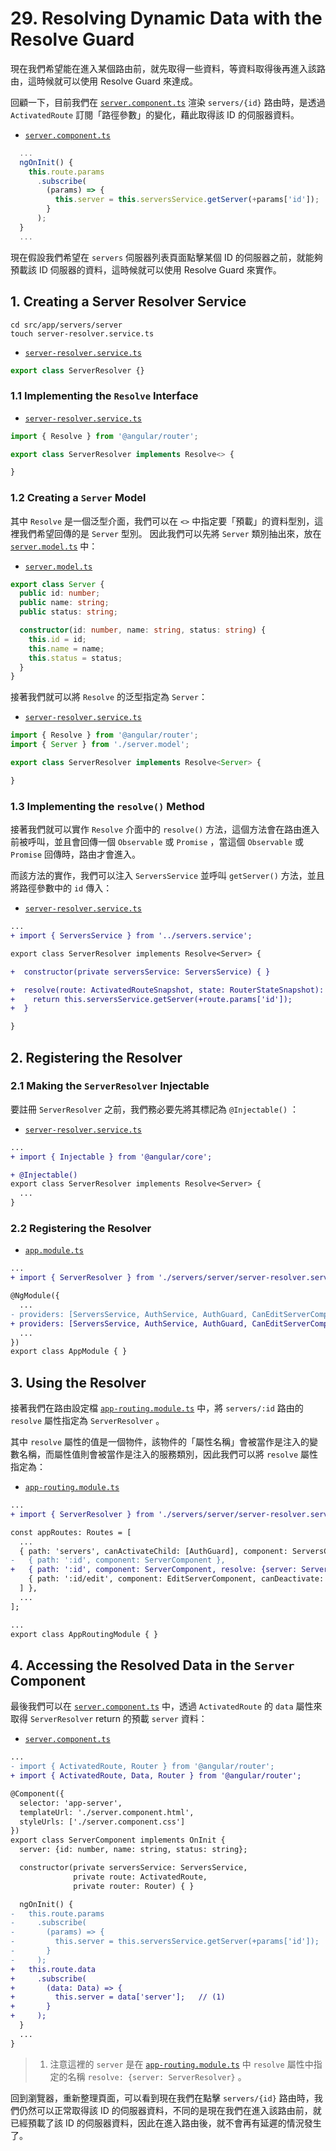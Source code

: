 # 29. Resolving Dynamic Data with the Resolve Guard

現在我們希望能在進入某個路由前，就先取得一些資料，等資料取得後再進入該路由，這時候就可以使用 Resolve Guard 來達成。

回顧一下，目前我們在 [`server.component.ts`](../../routing-app/src/app/servers/server/server.component.ts) 渲染 `servers/{id}` 路由時，是透過 `ActivatedRoute` 訂閱「路徑參數」的變化，藉此取得該 ID 的伺服器資料。

- [`server.component.ts`](../../routing-app/src/app/servers/server/server.component.ts)

```typescript
  ...
  ngOnInit() {
    this.route.params
      .subscribe(
        (params) => {
          this.server = this.serversService.getServer(+params['id']);
        }
      );
  }
  ...
```

現在假設我們希望在 `servers` 伺服器列表頁面點擊某個 ID 的伺服器之前，就能夠預載該 ID 伺服器的資料，這時候就可以使用 Resolve Guard 來實作。

## 1. Creating a Server Resolver Service

```shell
cd src/app/servers/server
touch server-resolver.service.ts
```
- [`server-resolver.service.ts`](../../routing-app/src/app/servers/server/server-resolver.service.ts)

```typescript
export class ServerResolver {}
```

### 1.1 Implementing the `Resolve` Interface

- [`server-resolver.service.ts`](../../routing-app/src/app/servers/server/server-resolver.service.ts)

```typescript
import { Resolve } from '@angular/router';

export class ServerResolver implements Resolve<> {

}
```

### 1.2 Creating a `Server` Model

其中 `Resolve` 是一個泛型介面，我們可以在 `<>` 中指定要「預載」的資料型別，這裡我們希望回傳的是 `Server` 型別。 因此我們可以先將 `Server` 類別抽出來，放在 [`server.model.ts`](../../routing-app/src/app/servers/server/server.model.ts) 中：

- [`server.model.ts`](../../routing-app/src/app/servers/server/server.model.ts)

```typescript
export class Server {
  public id: number;
  public name: string;
  public status: string;

  constructor(id: number, name: string, status: string) {
    this.id = id;
    this.name = name;
    this.status = status;
  }
}
```

接著我們就可以將 `Resolve` 的泛型指定為 `Server`：

- [`server-resolver.service.ts`](../../routing-app/src/app/servers/server/server-resolver.service.ts)

```typescript
import { Resolve } from '@angular/router';
import { Server } from './server.model';

export class ServerResolver implements Resolve<Server> {

}
```

### 1.3 Implementing the `resolve()` Method

接著我們就可以實作 `Resolve` 介面中的 `resolve()` 方法，這個方法會在路由進入前被呼叫，並且會回傳一個 `Observable` 或 `Promise` ，當這個 `Observable` 或 `Promise` 回傳時，路由才會進入。

而該方法的實作，我們可以注入 `ServersService` 並呼叫 `getServer()` 方法，並且將路徑參數中的 `id` 傳入：

- [`server-resolver.service.ts`](../../routing-app/src/app/servers/server/server-resolver.service.ts)

```diff
...
+ import { ServersService } from '../servers.service';

export class ServerResolver implements Resolve<Server> {

+  constructor(private serversService: ServersService) { }

+  resolve(route: ActivatedRouteSnapshot, state: RouterStateSnapshot): Server | +Observable<Server> | Promise<Server> {
+    return this.serversService.getServer(+route.params['id']);
+  }

}
```

## 2. Registering the Resolver

### 2.1 Making the `ServerResolver` Injectable

要註冊 `ServerResolver` 之前，我們務必要先將其標記為 `@Injectable()` ：

- [`server-resolver.service.ts`](../../routing-app/src/app/servers/server/server-resolver.service.ts)

```diff
...
+ import { Injectable } from '@angular/core';

+ @Injectable()
export class ServerResolver implements Resolve<Server> {
  ...
}
```

### 2.2 Registering the Resolver

- [`app.module.ts`](../../routing-app/src/app/app.module.ts)

```diff
...
+ import { ServerResolver } from './servers/server/server-resolver.service';

@NgModule({
  ...
- providers: [ServersService, AuthService, AuthGuard, CanEditServerComponentDeactivateGuard, CanDeactivateGuard],
+ providers: [ServersService, AuthService, AuthGuard, CanEditServerComponentDeactivateGuard, CanDeactivateGuard, ServerResolver],
  ...
})
export class AppModule { }
```

## 3. Using the Resolver

接著我們在路由設定檔 [`app-routing.module.ts`](../../routing-app/src/app/app-routing.module.ts) 中，將 `servers/:id` 路由的 `resolve` 屬性指定為 `ServerResolver` 。

其中 `resolve` 屬性的值是一個物件，該物件的「屬性名稱」會被當作是注入的變數名稱，而屬性值則會被當作是注入的服務類別，因此我們可以將 `resolve` 屬性指定為：

- [`app-routing.module.ts`](../../routing-app/src/app/app-routing.module.ts)

```diff
...
+ import { ServerResolver } from './servers/server/server-resolver.service';

const appRoutes: Routes = [
  ...
  { path: 'servers', canActivateChild: [AuthGuard], component: ServersComponent, children: [
-   { path: ':id', component: ServerComponent },
+   { path: ':id', component: ServerComponent, resolve: {server: ServerResolver} },
    { path: ':id/edit', component: EditServerComponent, canDeactivate: [CanDeactivateGuard] },
  ] },
  ...
];

...
export class AppRoutingModule { }
```

## 4. Accessing the Resolved Data in the `Server` Component

最後我們可以在 [`server.component.ts`](../../routing-app/src/app/servers/server/server.component.ts) 中，透過 `ActivatedRoute` 的 `data` 屬性來取得 `ServerResolver` return 的預載 `server` 資料：

- [`server.component.ts`](../../routing-app/src/app/servers/server/server.component.ts)

```diff
...
- import { ActivatedRoute, Router } from '@angular/router';
+ import { ActivatedRoute, Data, Router } from '@angular/router';

@Component({
  selector: 'app-server',
  templateUrl: './server.component.html',
  styleUrls: ['./server.component.css']
})
export class ServerComponent implements OnInit {
  server: {id: number, name: string, status: string};

  constructor(private serversService: ServersService,
              private route: ActivatedRoute,
              private router: Router) { }

  ngOnInit() {
-   this.route.params
-     .subscribe(
-       (params) => {
-         this.server = this.serversService.getServer(+params['id']);
-       }
-     );
+   this.route.data
+     .subscribe(
+       (data: Data) => {
+         this.server = data['server'];   // (1)
+       }
+     );
  }
  ...
}
```

> 1. 注意這裡的 `server` 是在 [`app-routing.module.ts`](../../routing-app/src/app/app-routing.module.ts) 中 `resolve` 屬性中指定的名稱 `resolve: {server: ServerResolver}` 。

回到瀏覽器，重新整理頁面，可以看到現在我們在點擊 `servers/{id}` 路由時，我們仍然可以正常取得該 ID 的伺服器資料，不同的是現在我們在進入該路由前，就已經預載了該 ID 的伺服器資料，因此在進入路由後，就不會再有延遲的情況發生了。